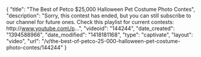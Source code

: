 {
    "title": "The Best of Petco $25,000 Halloween Pet Costume Photo Contes",
    "description": "Sorry, this contest has ended, but you can still subscribe to our channel for future ones. Check this playlist for current contests: http:\/\/www.youtube.com\/p...",
    "videoid": "144244",
    "date_created": "1394588966",
    "date_modified": "1418181168",
    "type": "captivate",
    "layout": "video",
    "url": "\/v\/the-best-of-petco-25-000-halloween-pet-costume-photo-contes\/144244"
}